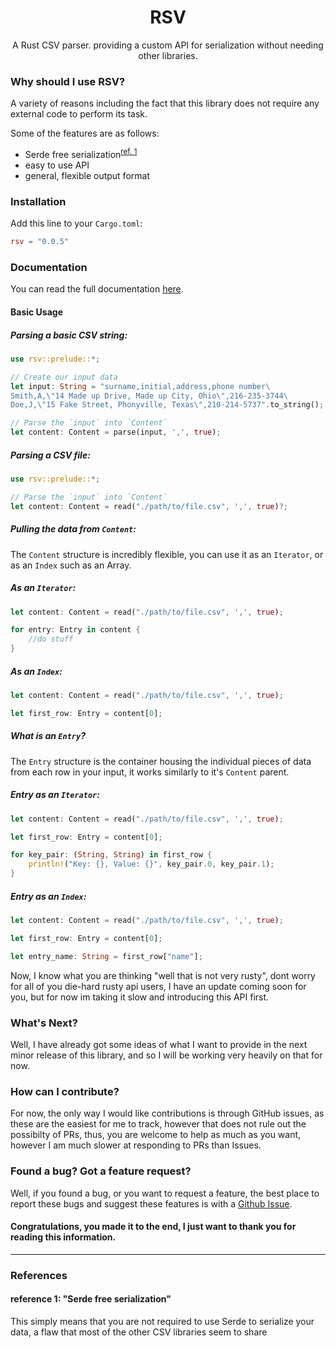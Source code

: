 # <div align="center">RSV</div>
<div align="center">A Rust CSV parser. providing a custom API for serialization without needing other libraries.</div>

### Why should I use RSV?
A variety of reasons including the fact that this library does not require any external code to perform its task.

Some of the features are as follows:
- Serde free serialization<sup>[ref. 1](#reference-1-serde-free-serialization)</sup>
- easy to use API
- general, flexible output format 

### Installation
Add this line to your `Cargo.toml`:
```toml
rsv = "0.0.5"
```

### Documentation
You can read the full documentation [here](https://docs.rs/rsv/).
#### Basic Usage
##### Parsing a basic CSV string:
```rust
use rsv::prelude::*;

// Create our input data
let input: String = "surname,initial,address,phone number\
Smith,A,\"14 Made up Drive, Made up City, Ohio\",216-235-3744\
Doe,J,\"15 Fake Street, Phonyville, Texas\",210-214-5737".to_string();

// Parse the `input` into `Content`
let content: Content = parse(input, ',', true);
```

##### Parsing a CSV file:
```rust
use rsv::prelude::*;

// Parse the `input` into `Content`
let content: Content = read("./path/to/file.csv", ',', true)?;
```

##### Pulling the data from `Content`:
The `Content` structure is incredibly flexible, you can use it as an `Iterator`, or as an `Index` such as an Array.

##### As an `Iterator`:
```rust
let content: Content = read("./path/to/file.csv", ',', true);

for entry: Entry in content {
    //do stuff
}
```

##### As an `Index`:
```rust
let content: Content = read("./path/to/file.csv", ',', true);

let first_row: Entry = content[0];
```

##### What is an `Entry`?
The `Entry` structure is the container housing the individual pieces of data from each row in your input, it works similarly to it's `Content` parent.

##### Entry as an `Iterator`:

```rust
let content: Content = read("./path/to/file.csv", ',', true);

let first_row: Entry = content[0];

for key_pair: (String, String) in first_row {
    println!("Key: {}, Value: {}", key_pair.0, key_pair.1);
}
```

##### Entry as an `Index`:

```rust
let content: Content = read("./path/to/file.csv", ',', true);

let first_row: Entry = content[0];

let entry_name: String = first_row["name"];
```
Now, I know what you are thinking "well that is not very rusty", dont worry for all of you die-hard rusty api users, I have an update coming soon for you, but for now im taking it slow and introducing this API first.

### What's Next?
Well, I have already got some ideas of what I want to provide in the next minor release of this library, and so I will be working very heavily on that for now.

### How can I contribute?
For now, the only way I would like contributions is through GitHub issues, as these are the easiest for me to track, however that does not rule out the possibilty of PRs, thus, you are welcome to help as much as you want, however I am much slower at responding to PRs than Issues.

### Found a bug? Got a feature request?
Well, if you found a bug, or you want to request a feature, the best place to report these bugs and suggest these features is with a [Github Issue](https://github.com/fatalcenturion/RSV/issues).

#### Congratulations, you made it to the end, I just want to thank you for reading this information.

--------
### References
#### reference 1: "Serde free serialization"
This simply means that you are not required to use Serde to serialize your data, a flaw that most of the other CSV libraries seem to share
